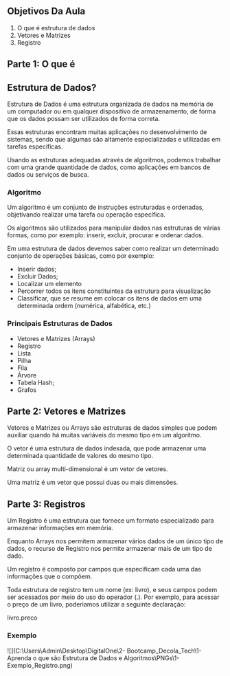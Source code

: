 ## Objetivos Da Aula

1. O que é estrutura de dados
2. Vetores e Matrizes
3. Registro



## Parte 1: O que é

## Estrutura de Dados?

Estrutura de Dados é uma estrutura organizada de dados na memória de um computador ou em qualquer dispositivo de armazenamento, de forma que os dados possam ser utilizados de forma correta.

Essas estruturas encontram muitas aplicações no desenvolvimento de sistemas, sendo que algumas são altamente especializadas e utilizadas em tarefas específicas.

Usando as estruturas adequadas através de algoritmos, podemos trabalhar com uma grande quantidade de dados, como aplicações em bancos de dados ou serviços de busca.



### Algoritmo

Um algoritmo é um conjunto de instruções estruturadas e ordenadas, objetivando realizar uma tarefa ou operação específica.

Os algoritmos são utilizados para manipular dados nas estruturas de várias formas, como por exemplo: inserir, excluir, procurar e ordenar dados.

Em uma estrutura de dados devemos saber como realizar um determinado conjunto de operações básicas, como por exemplo:

* Inserir dados;
* Excluir Dados;
* Localizar um elemento
* Percorrer todos os itens constituintes da estrutura para visualização
* Classificar, que se resume em colocar os itens de dados em uma determinada ordem (numérica, alfabética, etc.)



### Principais Estruturas de Dados

* Vetores e Matrizes (Arrays)
* Registro
* Lista
* Pilha
* Fila
* Árvore
* Tabela Hash;
* Grafos



## Parte 2: Vetores e Matrizes

Vetores e Matrizes ou Arrays são estruturas de dados simples que podem auxiliar quando há muitas variáveis do mesmo tipo em um algoritmo.

O vetor é uma estrutura de dados indexada, que pode armazenar uma determinada quantidade de valores do mesmo tipo.

Matriz ou array multi-dimensional é um vetor de vetores.

Uma matriz é um vetor que possui duas ou mais dimensões.



## Parte 3: Registros

Um Registro é uma estrutura que fornece um formato especializado para armazenar informações em memória.

Enquanto Arrays nos permitem armazenar vários dados de um único tipo de dados, o recurso de Registro nos permite armazenar mais de um tipo de dado.

Um registro é composto por campos que especificam cada uma das informações que o compõem.

Toda estrutura de registro tem um nome (ex: livro), e seus campos podem ser acessados por meio do uso do operador (.). Por exemplo, para acessar o preço de um livro, poderiamos utilizar a seguinte declaração:

livro.preco



### Exemplo

![](C:\Users\Admin\Desktop\DigitalOne\2- Bootcamp_Decola_Tech\1- Aprenda o que são Estrutura de Dados e Algoritmos\PNGs\1-Exemplo_Registro.png)